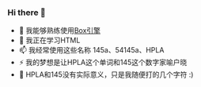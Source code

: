 ### Hi there 👋

- 🔭 我能够熟练使用[Box引擎](https://dao3.fun/)
- 🌱 我正在学习HTML
- 📫 我经常使用这些名称 145a、54145a、HPLA
- ⚡ 我的梦想是让HPLA这个单词和145这个数字家喻户晓
- 💬 HPLA和145没有实际意义，只是我随便打的几个字符 :)

<!--
**54145a/54145a** is a ✨ _special_ ✨ repository because its `README.md` (this file) appears on your GitHub profile.

Here are some ideas to get you started:

- 🔭 I’m currently working on ...
- 🌱 I’m currently learning ...
- 👯 I’m looking to collaborate on ...
- 🤔 I’m looking for help with ...
- 💬 Ask me about ...
- 📫 How to reach me: ...
- 😄 Pronouns: ...
- ⚡ Fun fact: ...
-->
